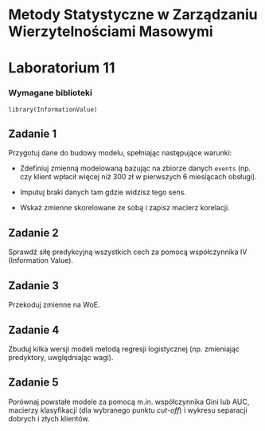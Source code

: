 
# Metody Statystyczne w Zarządzaniu Wierzytelnościami Masowymi
# Laboratorium 11



### Wymagane biblioteki 

```
library(InformationValue)
```

## Zadanie 1

Przygotuj dane do budowy modelu, spełniając następujące warunki:

* Zdefiniuj zmienną modelowaną bazując na zbiorze danych `events` (np. czy klient wpłacił więcej niż 300 zł w pierwszych
6 miesiącach obsługi).

* Imputuj braki danych tam gdzie widzisz tego sens.

* Wskaż zmienne skorelowane ze sobą i zapisz macierz korelacji.

## Zadanie 2

Sprawdź siłę predykcyjną wszystkich cech za pomocą współczynnika IV (Information Value).

## Zadanie 3

Przekoduj zmienne na WoE.

## Zadanie 4

Zbuduj kilka wersji modeli metodą regresji logistycznej (np. zmieniając predyktory, uwględniając wagi).

## Zadanie 5

Porównaj powstałe modele za pomocą m.in. współczynnika Gini lub AUC, macierzy klasyfikacji (dla wybranego punktu *cut-off*) i wykresu separacji dobrych i złych klientów.
